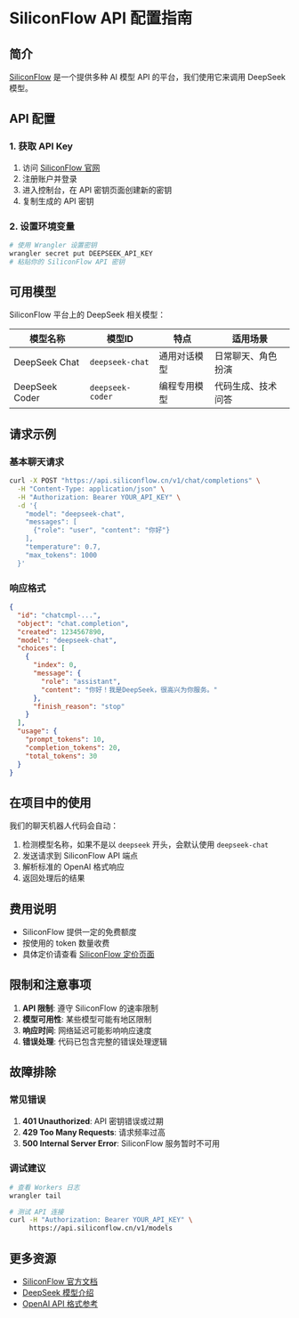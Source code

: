 # SiliconFlow API 配置指南

## 简介

[SiliconFlow](https://siliconflow.cn/) 是一个提供多种 AI 模型 API 的平台，我们使用它来调用 DeepSeek 模型。

## API 配置

### 1. 获取 API Key

1. 访问 [SiliconFlow 官网](https://siliconflow.cn/)
2. 注册账户并登录
3. 进入控制台，在 API 密钥页面创建新的密钥
4. 复制生成的 API 密钥

### 2. 设置环境变量

```bash
# 使用 Wrangler 设置密钥
wrangler secret put DEEPSEEK_API_KEY
# 粘贴你的 SiliconFlow API 密钥
```

## 可用模型

SiliconFlow 平台上的 DeepSeek 相关模型：

| 模型名称 | 模型ID | 特点 | 适用场景 |
|---------|-------|------|----------|
| DeepSeek Chat | `deepseek-chat` | 通用对话模型 | 日常聊天、角色扮演 |
| DeepSeek Coder | `deepseek-coder` | 编程专用模型 | 代码生成、技术问答 |

## 请求示例

### 基本聊天请求

```bash
curl -X POST "https://api.siliconflow.cn/v1/chat/completions" \
  -H "Content-Type: application/json" \
  -H "Authorization: Bearer YOUR_API_KEY" \
  -d '{
    "model": "deepseek-chat",
    "messages": [
      {"role": "user", "content": "你好"}
    ],
    "temperature": 0.7,
    "max_tokens": 1000
  }'
```

### 响应格式

```json
{
  "id": "chatcmpl-...",
  "object": "chat.completion",
  "created": 1234567890,
  "model": "deepseek-chat",
  "choices": [
    {
      "index": 0,
      "message": {
        "role": "assistant",
        "content": "你好！我是DeepSeek，很高兴为你服务。"
      },
      "finish_reason": "stop"
    }
  ],
  "usage": {
    "prompt_tokens": 10,
    "completion_tokens": 20,
    "total_tokens": 30
  }
}
```

## 在项目中的使用

我们的聊天机器人代码会自动：

1. 检测模型名称，如果不是以 `deepseek` 开头，会默认使用 `deepseek-chat`
2. 发送请求到 SiliconFlow API 端点
3. 解析标准的 OpenAI 格式响应
4. 返回处理后的结果

## 费用说明

- SiliconFlow 提供一定的免费额度
- 按使用的 token 数量收费
- 具体定价请查看 [SiliconFlow 定价页面](https://siliconflow.cn/pricing)

## 限制和注意事项

1. **API 限制**: 遵守 SiliconFlow 的速率限制
2. **模型可用性**: 某些模型可能有地区限制
3. **响应时间**: 网络延迟可能影响响应速度
4. **错误处理**: 代码已包含完整的错误处理逻辑

## 故障排除

### 常见错误

1. **401 Unauthorized**: API 密钥错误或过期
2. **429 Too Many Requests**: 请求频率过高
3. **500 Internal Server Error**: SiliconFlow 服务暂时不可用

### 调试建议

```bash
# 查看 Workers 日志
wrangler tail

# 测试 API 连接
curl -H "Authorization: Bearer YOUR_API_KEY" \
     https://api.siliconflow.cn/v1/models
```

## 更多资源

- [SiliconFlow 官方文档](https://docs.siliconflow.cn/)
- [DeepSeek 模型介绍](https://deepseek.ai/)
- [OpenAI API 格式参考](https://platform.openai.com/docs/api-reference) 
